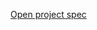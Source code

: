 [Open project spec](https://rawcdn.githack.com/paulruziskey/cpp-level-one/8e9d1eed7b777502665bfc0bd4313c115b221485/module_two/project_one/project_one_basic_inventory_system.html)